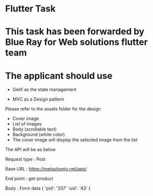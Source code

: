 # Flutter Task

# This task has been forwarded by Blue Ray for Web solutions flutter team

# The applicant should use

- GetX as the state management

- MVC as a Design pattern

Please refer to the assets folder for the design
- Cover image 
- List of images 
- Body (scrollable text)
- Background (white color)
- The cover image will display the selected image from the list 

The API will be as below 

Request type : Post 

Base URL : https://metashopjo.net/app/

End point : get-product

Body : Form data {
'pid': '207' 
'uid': '43'
}
